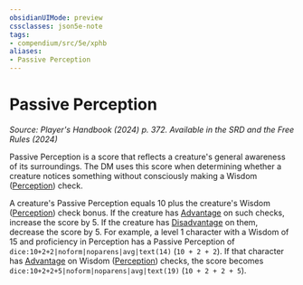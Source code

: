 ```yaml
---
obsidianUIMode: preview
cssclasses: json5e-note
tags:
- compendium/src/5e/xphb
aliases:
- Passive Perception
---
```

# Passive Perception
*Source: Player's Handbook (2024) p. 372. Available in the <span title='Systems Reference Document (5.2)'>SRD</span> and the Free Rules (2024)* 

Passive Perception is a score that reflects a creature's general awareness of its surroundings. The DM uses this score when determining whether a creature notices something without consciously making a Wisdom ([Perception](skills.md#Perception)) check.

A creature's Passive Perception equals 10 plus the creature's Wisdom ([Perception](skills.md#Perception)) check bonus. If the creature has [Advantage](/3-Mechanics/CLI/variant-rules/advantage-xphb.md) on such checks, increase the score by 5. If the creature has [Disadvantage](/3-Mechanics/CLI/variant-rules/disadvantage-xphb.md) on them, decrease the score by 5. For example, a level 1 character with a Wisdom of 15 and proficiency in Perception has a Passive Perception of `dice:10+2+2|noform|noparens|avg|text(14)` (`10 + 2 + 2`). If that character has [Advantage](/3-Mechanics/CLI/variant-rules/advantage-xphb.md) on Wisdom ([Perception](skills.md#Perception)) checks, the score becomes `dice:10+2+2+5|noform|noparens|avg|text(19)` (`10 + 2 + 2 + 5`).